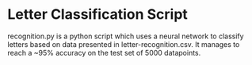 # Letter Classification Script
recognition.py is a python script which uses a neural network to classify letters based on data presented in letter-recognition.csv. It manages to reach a ~95% accuracy on the test set of 5000 datapoints.

